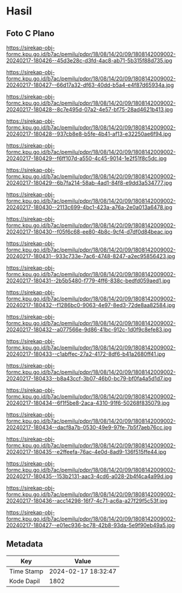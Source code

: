 # Hasil

## Foto C Plano

https://sirekap-obj-formc.kpu.go.id/b7ac/pemilu/pdpr/18/08/14/20/09/1808142009002-20240217-180426--45d3e28c-d3fd-4ac8-ab71-5b315f88d735.jpg

https://sirekap-obj-formc.kpu.go.id/b7ac/pemilu/pdpr/18/08/14/20/09/1808142009002-20240217-180427--66d17a32-df63-40dd-b5a4-e4f87d65934a.jpg

https://sirekap-obj-formc.kpu.go.id/b7ac/pemilu/pdpr/18/08/14/20/09/1808142009002-20240217-180428--8c7e495d-07a2-4e57-bf75-28ad4621b413.jpg

https://sirekap-obj-formc.kpu.go.id/b7ac/pemilu/pdpr/18/08/14/20/09/1808142009002-20240217-180428--937cb8e8-b5fe-4b41-af13-e32250ae6f94.jpg

https://sirekap-obj-formc.kpu.go.id/b7ac/pemilu/pdpr/18/08/14/20/09/1808142009002-20240217-180429--f6ff107d-a550-4c45-9014-1e2f51f8c5dc.jpg

https://sirekap-obj-formc.kpu.go.id/b7ac/pemilu/pdpr/18/08/14/20/09/1808142009002-20240217-180429--6b7fa214-58ab-4ad1-84f8-e9dd3a534777.jpg

https://sirekap-obj-formc.kpu.go.id/b7ac/pemilu/pdpr/18/08/14/20/09/1808142009002-20240217-180430--2113c699-4bc1-423a-a76a-2e0a013a6478.jpg

https://sirekap-obj-formc.kpu.go.id/b7ac/pemilu/pdpr/18/08/14/20/09/1808142009002-20240217-180430--f05f6c68-ee80-4b8c-9cf4-d7df0d84beac.jpg

https://sirekap-obj-formc.kpu.go.id/b7ac/pemilu/pdpr/18/08/14/20/09/1808142009002-20240217-180431--933c733e-7ac6-4748-8247-a2ec95856423.jpg

https://sirekap-obj-formc.kpu.go.id/b7ac/pemilu/pdpr/18/08/14/20/09/1808142009002-20240217-180431--2b5b5480-f779-4ff6-838c-bedfd059aed1.jpg

https://sirekap-obj-formc.kpu.go.id/b7ac/pemilu/pdpr/18/08/14/20/09/1808142009002-20240217-180432--f1286bc0-9063-4e97-8ed3-72de8aa82584.jpg

https://sirekap-obj-formc.kpu.go.id/b7ac/pemilu/pdpr/18/08/14/20/09/1808142009002-20240217-180432--a077566e-9d86-41bc-912c-1d0f9c8efe83.jpg

https://sirekap-obj-formc.kpu.go.id/b7ac/pemilu/pdpr/18/08/14/20/09/1808142009002-20240217-180433--c1abffec-27a2-4172-8df6-b41a2680ff41.jpg

https://sirekap-obj-formc.kpu.go.id/b7ac/pemilu/pdpr/18/08/14/20/09/1808142009002-20240217-180433--b8a43ccf-3b07-46b0-bc79-bf0fa4a5d1d7.jpg

https://sirekap-obj-formc.kpu.go.id/b7ac/pemilu/pdpr/18/08/14/20/09/1808142009002-20240217-180434--6f1f5be8-2aca-4310-91f6-50268f835079.jpg

https://sirekap-obj-formc.kpu.go.id/b7ac/pemilu/pdpr/18/08/14/20/09/1808142009002-20240217-180434--dacf8a7b-0530-49e9-97fe-7b5f7aeb76cc.jpg

https://sirekap-obj-formc.kpu.go.id/b7ac/pemilu/pdpr/18/08/14/20/09/1808142009002-20240217-180435--e2ffeefa-76ac-4e0d-8ad9-136f515ffe44.jpg

https://sirekap-obj-formc.kpu.go.id/b7ac/pemilu/pdpr/18/08/14/20/09/1808142009002-20240217-180435--153b2131-aac3-4cd6-a028-2b4f4ca4a99d.jpg

https://sirekap-obj-formc.kpu.go.id/b7ac/pemilu/pdpr/18/08/14/20/09/1808142009002-20240217-180436--acc14298-16f7-4c71-ac6a-a27f29f5c53f.jpg

https://sirekap-obj-formc.kpu.go.id/b7ac/pemilu/pdpr/18/08/14/20/09/1808142009002-20240217-180427--e01ec936-bc78-42b8-93da-5e9f90eb49a5.jpg


## Metadata

| Key        | Value               |
| ---------- | ------------------- |
| Time Stamp | 2024-02-17 18:32:47 |
| Kode Dapil | 1802                |



